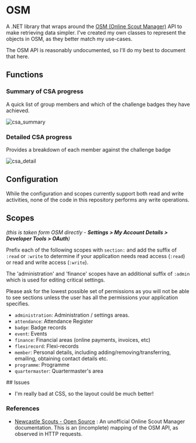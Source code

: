 # OSM
A .NET library that wraps around the [OSM (Online Scout Manager)](https://www.onlinescoutmanager.co.uk/) API to make retrieving data simpler. I've created my own classes to represent 
the objects in OSM, as they better match my use-cases.

The OSM API is reasonably undocumented, so I'll do my best to document that here. 

## Functions

### Summary of CSA progress

A quick list of group members and which of the challenge badges they have achieved.

![csa_summary](https://github.com/mattnield/Chief-Scout-Award-Tracker/assets/11173358/4bead5ac-173b-4afb-ac1d-5943e36bfb1d)


### Detailed CSA progress

Provides a breakdown of each member against the challenge badge

![csa_detail](https://github.com/mattnield/Chief-Scout-Award-Tracker/assets/11173358/d516e2d0-5e3c-49f8-8b50-63f94b6546e7)

## Configuration

While the configuration and scopes currently support both read and write activities, none of the code in this repository performs any write 
operations.

## Scopes

_(this is taken form OSM directly - **Settings > My Account Details > Developer Tools > OAuth**)_

Prefix each of the following scopes with `section:` and add the suffix of `:read` or `:write` to determine if your application needs read 
access (`:read`) or read and write access (`:write`).

The 'administration' and 'finance' scopes have an additional suffix of `:admin` which is used for editing critical settings.

Please ask for the lowest possible set of permissions as you will not be able to see sections unless the user has all the permissions your 
application specifies.

- `administration`: Administration / settings areas.
- `attendance`: Attendance Register
- `badge`: Badge records
- `event`: Events
- `finance`: Financial areas (online payments, invoices, etc)
- `flexirecord`: Flexi-records
- `member`: Personal details, including adding/removing/transferring, emailing, obtaining contact details etc.
- `programme`: Programme
- `quartermaster`: Quartermaster's area

## Issues

- I'm really bad at CSS, so the layout could be much better!

### References

* [Newcastle Scouts - Open Source](https://opensource.newcastlescouts.org.uk/#introduction) : An unofficial Online Scout Manager
documentation. This is an (incomplete) mapping of the OSM API, as observed in HTTP requests.
